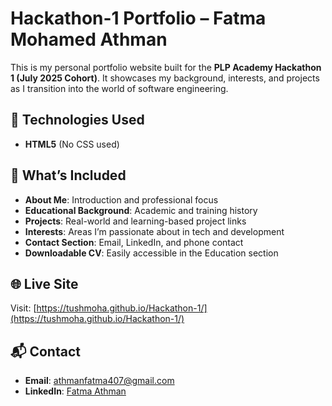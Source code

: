 # Hackathon-1 Portfolio – Fatma Mohamed Athman

This is my personal portfolio website built for the **PLP Academy Hackathon 1 (July 2025 Cohort)**. It showcases my background, interests, and projects as I transition into the world of software engineering.

## 🔧 Technologies Used
- **HTML5** (No CSS used)

## 📄 What’s Included
- **About Me**: Introduction and professional focus
- **Educational Background**: Academic and training history
- **Projects**: Real-world and learning-based project links
- **Interests**: Areas I’m passionate about in tech and development
- **Contact Section**: Email, LinkedIn, and phone contact
- **Downloadable CV**: Easily accessible in the Education section

## 🌐 Live Site
Visit: [https://tushmoha.github.io/Hackathon-1/](https://tushmoha.github.io/Hackathon-1/)

## 📬 Contact
- **Email**: athmanfatma407@gmail.com  
- **LinkedIn**: [Fatma Athman](https://www.linkedin.com/in/fatma-athman-284711175/)
